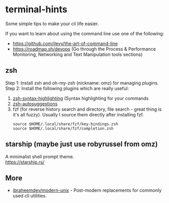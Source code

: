 # terminal-hints
Some simple tips to make your cli life easier.

If you want to learn about using the command line use one of the following:
- https://github.com/jlevy/the-art-of-command-line
- https://roadmap.sh/devops (Go through the Process & Performance Monitoring, Networking and Text Manipulation tools sections)

## zsh
Step 1: Install zsh and oh-my-zsh (nickname: omz) for managing plugins.
Step 2: Install the following plugins which are really useful:
1. [zsh-syntax-highlighting](https://github.com/zsh-users/zsh-syntax-highlighting) (Syntax highlighting for your commands
2. [zsh-autosuggestions](https://github.com/zsh-users/zsh-autosuggestions)
3. fzf (for reverse history search and directory, file search - great thing is it's all fuzzy).
   Usually I source them directly after installing fzf.
   ```
   source $HOME/.local/share/fzf/key-bindings.zsh
   source $HOME/.local/share/fzf/completion.zsh
   ```

## starship (maybe just use robyrussel from omz)
A minimalist shell prompt theme.  
https://starship.rs/

## More
- [ibraheemdev/modern-unix](https://github.com/ibraheemdev/modern-unix) - Post-modern replacements for commonly used cli utilities.
